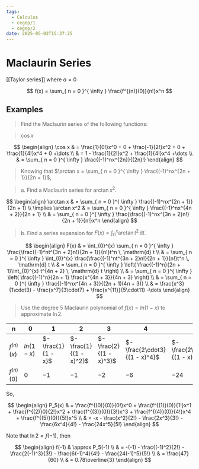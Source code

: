```yaml
---
tags:
  - Calculus
  - cegep/1
  - cegep/2
date: 2025-05-02T15:37:25
---
```


# Maclaurin Series

[[Taylor series]] where $a = 0$

$$
f(x) = \sum_{ n = 0 }^{ \infty } \frac{f^{(n)}(0)}{n!}x^n
$$

## Examples

> Find the Maclaurin series of the following functions:

> $\cos x$

$$
\begin{align}
\cos x & = \frac{1}{0!}x^0 + 0 + \frac{-1}{2!}x^2 + 0 + \frac{1}{4!}x^4 + 0 +\dots \\
 & = 1 - \frac{1}{2!}x^2 + \frac{1}{4!}x^4 +\dots \\
 & = \sum_{ n = 0 }^{ \infty } \frac{(-1)^nx^{2n}}{(2n)!}
\end{align}
$$

> Knowing that $\arctan x = \sum_{ n = 0 }^{ \infty } \frac{(-1)^nx^{2n + 1}}{2n + 1}$,

> a. Find a Maclaurin series for $\arctan x^2$.

$$
\begin{align}
\arctan x & = \sum_{ n = 0 }^{ \infty } \frac{(-1)^nx^{2n + 1}}{2n + 1} \\
\implies \arctan x^2 & = \sum_{ n = 0 }^{ \infty } \frac{(-1)^nx^{4n + 2}}{2n + 1} \\
 & = \sum_{ n = 0 }^{ \infty } \frac{\frac{(-1)^nx^{3n + 2}n!}{2n + 1}}{n!}x^n
\end{align}
$$

> b. Find a series expansion for $F(x) = \int_{0}^{x} \arctan t^2 \, \mathrm{d} t$.

$$
\begin{align}
F(x) & = \int_{0}^{x} \sum_{ n = 0 }^{ \infty } \frac{\frac{(-1)^nt^{3n + 2}n!}{2n + 1}}{n!}t^n \, \mathrm{d} t \\
 & = \sum_{ n = 0 }^{ \infty } \int_{0}^{x} \frac{\frac{(-1)^nt^{3n + 2}n!}{2n + 1}}{n!}t^n \, \mathrm{d} t \\
 & = \sum_{ n = 0 }^{ \infty } \left( \frac{(-1)^n}{2n + 1}\int_{0}^{x} t^{4n + 2} \, \mathrm{d} t \right) \\
 & = \sum_{ n = 0 }^{ \infty } \left( \frac{(-1)^n}{2n + 1} \frac{x^{4n + 3}}{4n + 3} \right) \\
 & = \sum_{ n = 0 }^{ \infty } \frac{(-1)^nx^{4n + 3}}{(2n + 1)(4n + 3)} \\
 & = \frac{x^3}{1\cdot3} - \frac{x^7}{3\cdot7} + \frac{x^{11}}{5\cdot11} -\dots
\end{align}
$$

>  Use the degree 5 Maclaurin polynomial of $f(x) = ln(1 - x)$ to approximate $\ln2$.

| n            | 0           | 1                  | 2                      | 3                      | 4                            | 5                                  |
| ------------ | ----------- | ------------------ | ---------------------- | ---------------------- | ---------------------------- | ---------------------------------- |
| $f^{(n)}(x)$ | $ln(1 - x)$ | $-\frac{1}{1 - x}$ | $-\frac{1}{(1 - x)^2}$ | $-\frac{2}{(1 - x)^3}$ | $-\frac{2\cdot3}{(1 - x)^4}$ | $-\frac{2\cdot3\cdot4}{(1 - x)^5}$ |
| $f^{(n)}(0)$ | $0$         | $-1$               | $-1$                   | $-2$                   | $-6$                         | $-24$                              |

So,

$$
\begin{align}
P_5(x) & = \frac{f^{(0)}(0)}{0!}x^0 + \frac{f^{(1)}(0)}{1!}x^1 + \frac{f^{(2)}0}{2!}x^2 + \frac{f^{(3)}(0)}{3!}x^3 + \frac{f^{(4)}(0)}{4!}x^4 + \frac{f^{(5)}(0)}{5!}x^5 \\
 & = -x - \frac{x^2}{2!} - \frac{2x^3}{3!} - \frac{6x^4}{4!} - \frac{24x^5}{5!}
\end{align}
$$

Note that $\ln2 = f(-1)$, then

$$
\begin{align}
f(-1) & \approx P_5(-1) \\
 & = -(-1) - \frac{(-1)^2}{2!} - \frac{2(-1)^3}{3!} - \frac{6(-1)^4}{4!} - \frac{24(-1)^5}{5!} \\
 & = \frac{47}{60} \\
 & = 0.78\overline{3}
\end{align}
$$
